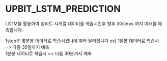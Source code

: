 # UPBIT_LSTM_PREDICTION
LSTM을 활용하여 업비트 시계열 데이터를 학습시킨후
향후 30steps 까지 미래를 예측합니다.

1step은 몇분봉 데이터로 학습시켰냐에 따라 달라집니다
ex) 1일봉 데이터로 학습시 => 다음 30일까지 예측  
    1분봉 데이터로 학습시 => 다음 30분까지 예측
